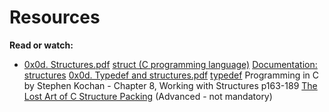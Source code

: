 # Resources

**Read or watch:**

* [0x0d. Structures.pdf](https://s3.amazonaws.com/alx-intranet.hbtn.io/uploads/misc/2021/1/6eb80c79c99f6125450a0dc11b300d46238d1a5a.pdf?X-Amz-Algorithm=AWS4-HMAC-SHA256&X-Amz-Credential=AKIARDDGGGOUSBVO6H7D%2F20230718%2Fus-east-1%2Fs3%2Faws4_request&X-Amz-Date=20230718T004448Z&X-Amz-Expires=86400&X-Amz-SignedHeaders=host&X-Amz-Signature=cd6d9d29139c7411b5f647d787b88ae65aa289a4c9a5bbd4ae7d68284395d048)
[struct (C programming language)](https://en.wikipedia.org/wiki/Struct_(C_programming_language))
[Documentation: structures](https://github.com/alx-tools/Betty/wiki/Documentation:-Data-structures)
[0x0d. Typedef and structures.pdf](https://s3.amazonaws.com/alx-intranet.hbtn.io/uploads/misc/2021/1/c8ff3e6f7202be7fa489a584e41d005504a07c23.pdf?X-Amz-Algorithm=AWS4-HMAC-SHA256&X-Amz-Credential=AKIARDDGGGOUSBVO6H7D%2F20230718%2Fus-east-1%2Fs3%2Faws4_request&X-Amz-Date=20230718T004548Z&X-Amz-Expires=86400&X-Amz-SignedHeaders=host&X-Amz-Signature=3636332b25d8100ef31b0957133359ddddcf178921622aa52947d0144589e45b)
[typedef](https://publications.gbdirect.co.uk//c_book/chapter8/typedef.html)
Programming in C by Stephen Kochan - Chapter 8, Working with Structures p163-189
[The Lost Art of C Structure Packing](http://www.catb.org/esr/structure-packing/) (Advanced - not mandatory)
